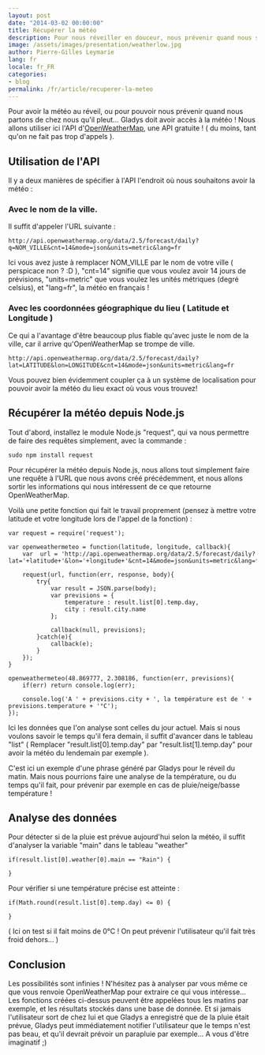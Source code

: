 ```yaml
---
layout: post
date: "2014-03-02 00:00:00"
title: Récupérer la météo
description: Pour nous réveiller en douceur, nous prévenir quand nous sortons qu'il va pleuvoir, Gladys doit pouvoir récupérer la météo !
image: /assets/images/presentation/weatherlow.jpg
author: Pierre-Gilles Leymarie
lang: fr
locale: fr_FR
categories:
- blog
permalink: /fr/article/recuperer-la-meteo
---
```


Pour avoir la météo au réveil, ou pour pouvoir nous prévenir quand nous partons de chez nous qu'il pleut... Gladys doit avoir accès à la météo ! Nous allons utiliser ici l'API d'[OpenWeatherMap](http://openweathermap.org/API#forecast), une API gratuite ! ( du moins, tant qu'on ne fait pas trop d'appels ).

## Utilisation de l'API

Il y a deux manières de spécifier à l'API l'endroit où nous souhaitons avoir la météo :

### Avec le nom de la ville. 

Il suffit d'appeler l'URL suivante :

```
http://api.openweathermap.org/data/2.5/forecast/daily?q=NOM_VILLE&cnt=14&mode=json&units=metric&lang=fr
```

Ici vous avez juste à remplacer NOM_VILLE par le nom de votre ville ( perspicace non ? :D ), "cnt=14" signifie que vous voulez avoir 14 jours de prévisions, "units=metric" que vous voulez les unités métriques (degré celsius), et "lang=fr", la météo en français !

### Avec les coordonnées géographique du lieu ( Latitude et Longitude )

Ce qui a l'avantage d'être beaucoup plus fiable qu'avec juste le nom de la ville, car il arrive qu'OpenWeatherMap se trompe de ville.


```
http://api.openweathermap.org/data/2.5/forecast/daily?lat=LATITUDE&lon=LONGITUDE&cnt=14&mode=json&units=metric&lang=fr
```

Vous pouvez bien évidemment coupler ça à un système de localisation pour pouvoir avoir la météo du lieu exact où vous vous trouvez!

## Récupérer la météo depuis Node.js

Tout d'abord, installez le module Node.js "request", qui va nous permettre de faire des requêtes simplement, avec la commande :

```
sudo npm install request
```

Pour récupérer la météo depuis Node.js, nous allons tout simplement faire une requête à l'URL que nous avons créé précédemment, et nous allons sortir les informations qui nous intéressent de ce que retourne OpenWeatherMap.

Voilà une petite fonction qui fait le travail proprement (pensez à mettre votre latitude et votre longitude lors de l'appel de la fonction) :

```
var request = require('request');

var openweathermeteo = function(latitude, longitude, callback){
	var  url = 'http://api.openweathermap.org/data/2.5/forecast/daily?lat='+latitude+'&lon='+longitude+'&cnt=14&mode=json&units=metric&lang=fr';

	request(url, function(err, response, body){
		try{
			var result = JSON.parse(body);
			var previsions = {
				temperature : result.list[0].temp.day,
				city : result.city.name
			};

			callback(null, previsions);
		}catch(e){
			callback(e); 
		}
	});
}

openweathermeteo(48.869777, 2.308186, function(err, previsions){
	if(err) return console.log(err);

	console.log('A ' + previsions.city + ', la température est de ' + previsions.temperature + '°C');
});
```

Ici les données que l'on analyse sont celles du jour actuel. Mais si nous voulons savoir le temps qu'il fera demain, il suffit d'avancer dans le tableau "list" ( Remplacer "result.list[0].temp.day" par "result.list[1].temp.day" pour avoir la météo du lendemain par exemple ).

C'est ici un exemple d'une phrase généré par Gladys pour le réveil du matin. Mais nous pourrions faire une analyse de la température, ou du temps qu'il fait, pour prévenir par exemple en cas de pluie/neige/basse température !

## Analyse des données

Pour détecter si de la pluie est prévue aujourd'hui selon la météo, il suffit d'analyser la variable "main" dans le tableau "weather"

```
if(result.list[0].weather[0].main == "Rain") {

}
```

Pour vérifier si une température précise est atteinte :

```
if(Math.round(result.list[0].temp.day) <= 0) {

}

```

( Ici on test si il fait moins de 0°C ! On peut prévenir l'utilisateur qu'il fait très froid dehors... )

## Conclusion

Les possibilités sont infinies ! N'hésitez pas à analyser par vous même ce que vous renvoie OpenWeatherMap pour extraire ce qui vous intéresse... Les fonctions créées ci-dessus peuvent être appelées tous les matins par exemple, et les résultats stockés dans une base de donnée. Et si jamais l'utilisateur sort de chez lui et que Gladys a enregistré que de la pluie était prévue, Gladys peut immédiatement notifier l'utilisateur que le temps n'est pas beau, et qu'il devrait prévoir un parapluie par exemple... A vous d'être imaginatif ;)